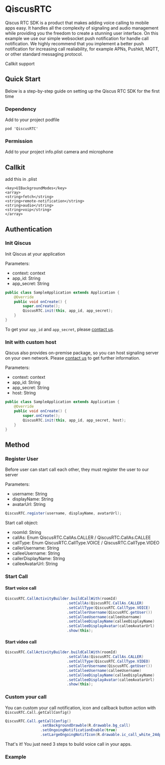 # QiscusRTC

Qiscus RTC SDK is a product that makes adding voice calling to mobile apps easy. It handles all the complexity of signaling and audio management while providing you the freedom to create a stunning user interface.
On this example we use our simple websocket push notification for handle call notification. We highly recommend that you implement a better push notification for increasing call realiability, for example APNs, Pushkit, MQTT, or other standard messaging protocol.

Callkit support

## Quick Start

Below is a step-by-step guide on setting up the Qiscus RTC SDK for the first time

### Dependency

Add to your project podfile

```
pod 'QiscusRTC'
```

### Permission

Add to your project info.plist
camera and microphone

## Callkit 

add this in .plist

```
<key>UIBackgroundModes</key>
<array>
<string>fetch</string>
<string>remote-notification</string>
<string>audio</string>
<string>voip</string>
</array>
```
## Authentication

### Init Qiscus

Init Qiscus at your application

Parameters:
* context: context
* app_id: String
* app_secret: String

```java
public class SampleApplication extends Application {
    @Override
    public void onCreate() {
        super.onCreate();
        QiscusRTC.init(this, app_id, app_secret);
    }
}
```
To get your `app_id` and `app_secret`, please [contact us](https://www.qiscus.com/contactus).

### Init with custom host

Qiscus also provides on-premise package, so you can host signaling server on your own network. Please [contact us](https://www.qiscus.com/contactus) to get further information.

Parameters:
* context: context
* app_id: String
* app_secret: String
* host: String

```java
public class SampleApplication extends Application {
    @Override
    public void onCreate() {
        super.onCreate();
        QiscusRTC.init(this, app_id, app_secret, host);
    }
}
```

## Method

### Register User

Before user can start call each other, they must register the user to our server

Parameters:
* username: String
* displayName: String
* avatarUrl: String

```java
QiscusRTC.register(username, displayName, avatarUrl);
```

Start call object:
* roomId: String
* callAs: Enum QiscusRTC.CallAs.CALLER / QiscusRTC.CallAs.CALLEE
* callType: Enum QiscusRTC.CallType.VOICE / QiscusRTC.CallType.VIDEO
* callerUsername: String
* calleeUsername: String
* callerDisplayName: String
* calleeAvatarUrl: String

### Start Call

#### Start voice call

```java
QiscusRTC.CallActivityBuilder.buildCallWith(roomId)
                            .setCallAs(QiscusRTC.CallAs.CALLER)
                            .setCallType(QiscusRTC.CallType.VOICE)
                            .setCallerUsername(QiscusRTC.getUser())
                            .setCalleeUsername(calleeUsername)
                            .setCalleeDisplayName(calleeDisplayName)
                            .setCalleeDisplayAvatar(calleeAvatarUrl)
                            .show(this);
```
#### Start video call

```java
QiscusRTC.CallActivityBuilder.buildCallWith(roomId)
                            .setCallAs(QiscusRTC.CallAs.CALLER)
                            .setCallType(QiscusRTC.CallType.VIDEO)
                            .setCallerUsername(QiscusRTC.getUser())
                            .setCalleeUsername(calleeUsername)
                            .setCalleeDisplayName(calleeDisplayName)
                            .setCalleeDisplayAvatar(calleeAvatarUrl)
                            .show(this);
```

### Custom your call

You can custom your call notification, icon and callback button action with ```QiscusRTC.Call.getCallConfig()```

```java
QiscusRTC.Call.getCallConfig()
                .setBackgroundDrawble(R.drawable.bg_call)
                .setOngoingNotificationEnable(true)
                .setLargeOngoingNotifIcon(R.drawable.ic_call_white_24dp);
```

That's it! You just need 3 steps to build voice call in your apps.

### Example

